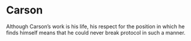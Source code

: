 # Carson
Although Carson’s work is his life, his respect for the position in which he finds himself means that he could never break protocol in such a manner.
